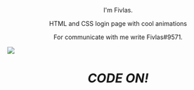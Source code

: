 <p align='center'>
I'm Fivlas.
</p>
<p align='center'>
HTML and CSS login page with cool animations
</p>
<p align='center'>For communicate with me write Fivlas#9571.</p>
<img src="https://cdn.discordapp.com/attachments/875874671407534080/984184994777952276/unknown.png">
<h1 align='center'><i>CODE ON!</i></h1>
